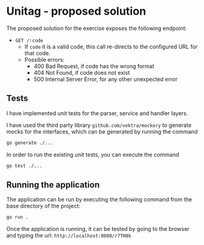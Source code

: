 # Unitag - proposed solution

The proposed solution for the exercise exposes the following endpoint:

- `GET /:code`
  - If `code` it is a valid code, this call re-directs to the configured URL for that code. 
  - Possible errors:
    - 400 Bad Request, if code has the wrong format
    - 404 Not Found, if code does not exist
    - 500 Internal Server Error, for any other unexpected error

## Tests
I have implemented unit tests for the parser, service and handler layers. 

I have used the third party library `github.com/vektra/mockery` to generate mocks for the interfaces, which can be generated by running the command
```bash
go generate ./...
```
In order to run the existing unit tests, you can execute the command
```bash
go test ./...  
```

## Running the application
The application can be run by executing the following command from the base directory of the project:
```bash
go run .  
```

Once the application is running, it can be tested by going to the browser and typing the url: `http://localhost:8080/r7TH8k`